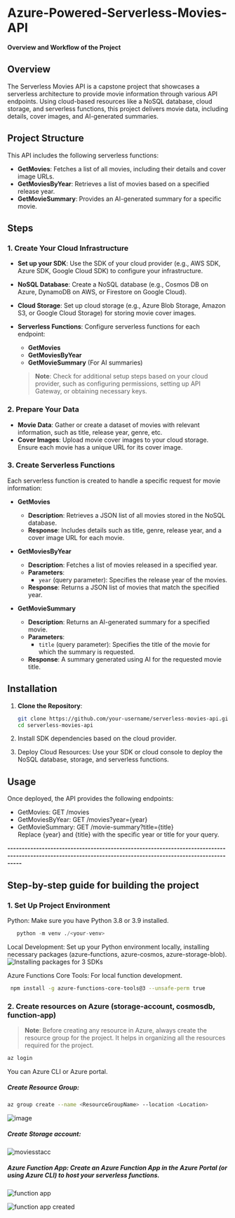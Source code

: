 # Azure-Powered-Serverless-Movies-API  

**Overview and Workflow of the Project**

## Overview
The Serverless Movies API is a capstone project that showcases a serverless architecture to provide movie information through various API endpoints. Using cloud-based resources like a NoSQL database, cloud storage, and serverless functions, this project delivers movie data, including details, cover images, and AI-generated summaries.

## Project Structure
This API includes the following serverless functions:

- **GetMovies**: Fetches a list of all movies, including their details and cover image URLs.
- **GetMoviesByYear**: Retrieves a list of movies based on a specified release year.
- **GetMovieSummary**: Provides an AI-generated summary for a specific movie.

## Steps

### 1. Create Your Cloud Infrastructure
- **Set up your SDK**: Use the SDK of your cloud provider (e.g., AWS SDK, Azure SDK, Google Cloud SDK) to configure your infrastructure.  
- **NoSQL Database**: Create a NoSQL database (e.g., Cosmos DB on Azure, DynamoDB on AWS, or Firestore on Google Cloud).  
- **Cloud Storage**: Set up cloud storage (e.g., Azure Blob Storage, Amazon S3, or Google Cloud Storage) for storing movie cover images.  

- **Serverless Functions**: Configure serverless functions for each endpoint:
  - **GetMovies**
  - **GetMoviesByYear**
  - **GetMovieSummary** (For AI summaries)
  

  > **Note**: Check for additional setup steps based on your cloud provider, such as configuring permissions, setting up API Gateway, or obtaining necessary keys.

### 2. Prepare Your Data  
- **Movie Data**: Gather or create a dataset of movies with relevant information, such as title, release year, genre, etc.  
- **Cover Images**: Upload movie cover images to your cloud storage. Ensure each movie has a unique URL for its cover image.

### 3. Create Serverless Functions
Each serverless function is created to handle a specific request for movie information:

- **GetMovies**  
  - **Description**: Retrieves a JSON list of all movies stored in the NoSQL database.  
  - **Response**: Includes details such as title, genre, release year, and a cover image URL for each movie.

- **GetMoviesByYear**  
  - **Description**: Fetches a list of movies released in a specified year.  
  - **Parameters**:  
    - `year` (query parameter): Specifies the release year of the movies.  
  - **Response**: Returns a JSON list of movies that match the specified year.

- **GetMovieSummary**  
  - **Description**: Returns an AI-generated summary for a specified movie.  
  - **Parameters**:  
    - `title` (query parameter): Specifies the title of the movie for which the summary is requested.  
  - **Response**: A summary generated using AI for the requested movie title.

## Installation

1. **Clone the Repository**:
   ```bash
   git clone https://github.com/your-username/serverless-movies-api.git
   cd serverless-movies-api

2. Install SDK dependencies based on the cloud provider.  

3.  Deploy Cloud Resources: Use your SDK or cloud console to deploy the NoSQL database, storage, and serverless functions.

## Usage
Once deployed, the API provides the following endpoints:
- GetMovies: GET /movies  
- GetMoviesByYear: GET /movies?year={year}  
- GetMovieSummary: GET /movie-summary?title={title}  
Replace {year} and {title} with the specific year or title for your query.

**-------------------------------------------------------------------------------------------------------------------------------------------------------------**

## Step-by-step guide for building the project

### 1. **Set Up Project Environment**  

  Python: Make sure you have Python 3.8 or 3.9 installed.  
  ```python
     python -m venv ./<your-venv>
  ```
  Local Development: Set up your Python environment locally, installing necessary packages (azure-functions, azure-cosmos, azure-storage-blob).   
  ![Installing packages for 3 SDKs](https://github.com/user-attachments/assets/726cf252-8e19-4ea9-955f-f7d202dd5e84) 

  Azure Functions Core Tools: For local function development.  
   ```bash
    npm install -g azure-functions-core-tools@3 --unsafe-perm true
   ```
### 2. **Create resources on Azure** (storage-account, cosmosdb, function-app)

> **Note**: Before creating any resource in Azure, always create the resource group for the project. It helps in organizing all the resources required for the project. 

   ```bash
   az login
  ```

  You can Azure CLI or Azure portal.  
  
  ##### Create Resource Group:  
  
  ```bash
  az group create --name <ResourceGroupName> --location <Location>
  ```
  ![image](https://github.com/user-attachments/assets/f1c0c9b5-1cf7-4e0f-bafc-b35c4b8524f8)  

  ##### Create Storage account:  
  
  ![moviesstacc](https://github.com/user-attachments/assets/55483a02-5935-44ba-8e02-aed529730257)  

  ##### Azure Function App: Create an Azure Function App in the Azure Portal (or using Azure CLI) to host your serverless functions.  
  
  ![function app](https://github.com/user-attachments/assets/c7779ee0-ffd0-4781-a6ba-05fb24b61df7)  

  ![function app created](https://github.com/user-attachments/assets/cc542856-32e7-43a6-b4b9-336ec3a74fa1)


  


 
